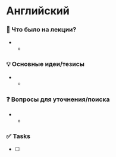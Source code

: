 # Английский

### 📝 Что было на лекции?
*   *

### 💡 Основные идеи/тезисы
*   *

### ❓ Вопросы для уточнения/поиска
*   *

### ✅ Tasks
- [ ]